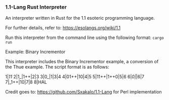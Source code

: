 ### 1.1-Lang Rust Interpreter

An interpreter written in Rust for the 1.1 esoteric programming language.

For further details, refer to: https://esolangs.org/wiki/1.1

Run this interpreter from the command line using the following format: `cargo run`

Example:
Binary Incrementor

This interpreter includes the Binary Incrementor example, a conversion of the Thue example. The script format is as follows:

1|_11_
2|1_|1++|2|3
3|0_|1|3|4
4|01++|10|4|5
5|11++|1++0|5|6
6|_0|_|6|7
7|_1++|10|7|8
8|HAL

Credit goes to: https://github.com/Sxakalo/1.1-Lang for Perl implementation
